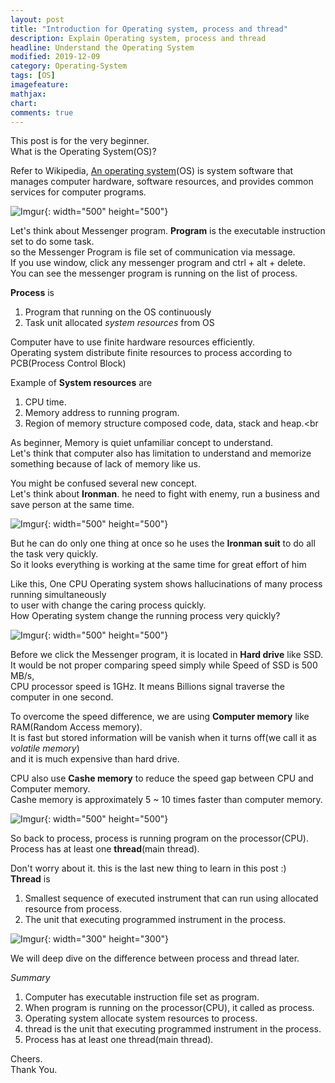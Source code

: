 ```yaml
---
layout: post
title: "Introduction for Operating system, process and thread"
description: Explain Operating system, process and thread
headline: Understand the Operating System
modified: 2019-12-09
category: Operating-System
tags: [OS]
imagefeature:
mathjax:
chart:
comments: true
---
```

This post is for the very beginner.<br>
What is the Operating System(OS)?<br>

Refer to Wikipedia, [An operating system](https://en.wikipedia.org/wiki/Operating_system)(OS) is system software that manages computer hardware, software resources, and provides common services for computer programs.<br>

![Imgur](https://i.imgur.com/tmSnJWB.png){: width="500" height="500"}

Let's think about Messenger program. **Program** is the executable instruction set to do some task.<br>
so the Messenger Program is file set of communication via message.<br>
If you use window, click any messenger program and ctrl + alt + delete.<br>
You can see the messenger program is running on the list of process.

**Process** is <br>
1. Program that running on the OS continuously<br>
2. Task unit allocated *system resources* from OS<br>

Computer have to use finite hardware resources efficiently.<br>
Operating system distribute finite resources to process according to PCB(Process Control Block)<br>

Example of **System resources** are <br>
1. CPU time.<br>
2. Memory address to running program.<br>
3. Region of memory structure composed code, data, stack and heap.<br

As beginner, Memory is quiet unfamiliar concept to understand.<br>
Let's think that computer also has limitation to understand and memorize something because of lack of memory like us.<br>

You might be confused several new concept.<br>
Let's think about **Ironman**. he need to fight with enemy, run a business and save person at the same time.<br>

![Imgur](https://i.imgur.com/yiTVVeY.jpg){: width="500" height="500"}

But he can do only one thing at once so he uses the **Ironman suit** to do all the task very quickly.<br>
So it looks everything is working at the same time for great effort of him<br>

Like this, One CPU Operating system shows hallucinations of many process running simultaneously<br>
to user with change the caring process quickly.<br>
How Operating system change the running process very quickly?<br>

![Imgur](https://i.imgur.com/GAWEMgh.png){: width="500" height="500"}

Before we click the Messenger program, it is located in **Hard drive** like SSD.<br>
It would be not proper comparing speed simply while Speed of SSD is 500 MB/s,<br>
CPU processor speed is 1GHz. It means Billions signal traverse the computer in one second.<br>

To overcome the speed difference, we are using **Computer memory** like RAM(Random Access memory).<br>
It is fast but stored information will be vanish when it turns off(we call it as *volatile memory*) <br>
and it is much expensive than hard drive. <br>

CPU also use **Cashe memory** to reduce the speed gap between CPU and Computer memory.<br>
Cashe memory is approximately 5 ~ 10 times faster than computer memory.<br>

![Imgur](https://i.imgur.com/u6HBrx8.png){: width="500" height="500"}

So back to process, process is running program on the processor(CPU). <br>
Process has at least one **thread**(main thread).<br>

Don't worry about it. this is the last new thing to learn in this post :) <br>
**Thread** is
1. Smallest sequence of executed instrument that can run using allocated resource from process.<br>
2. The unit that executing programmed instrument in the process.<br>

![Imgur](https://i.imgur.com/XFLONaG.png){: width="300" height="300"}

We will deep dive on the difference between process and thread later.<br>

*Summary*<br>
1. Computer has executable instruction file set as program.<br>
2. When program is running on the processor(CPU), it called as process.<br>
3. Operating system allocate system resources to process.<br>
4. thread is the unit that executing programmed instrument in the process.<br>
5. Process has at least one thread(main thread).<br>

Cheers.<br>
Thank You.<br>

